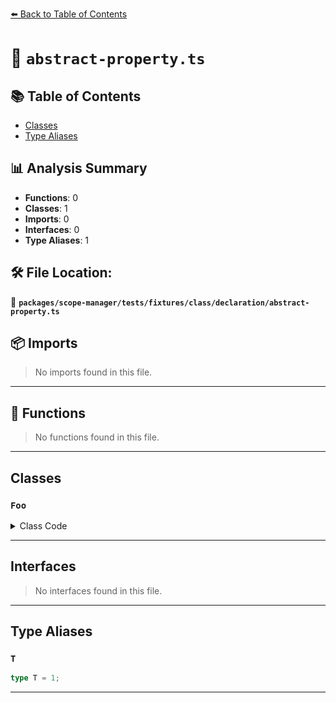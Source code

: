 [⬅️ Back to Table of Contents](../../../../../../index.md)

# 📄 `abstract-property.ts`

## 📚 Table of Contents

- [Classes](#classes)
- [Type Aliases](#type-aliases)

## 📊 Analysis Summary

- **Functions**: 0
- **Classes**: 1
- **Imports**: 0
- **Interfaces**: 0
- **Type Aliases**: 1

## 🛠️ File Location:
📂 **`packages/scope-manager/tests/fixtures/class/declaration/abstract-property.ts`**

## 📦 Imports

> No imports found in this file.


---

## 🔧 Functions

> No functions found in this file.


---

## Classes

### `Foo`

<details><summary>Class Code</summary>

```ts
abstract class Foo {
  protected abstract readonly prop: T;
}
```
</details>


---

## Interfaces

> No interfaces found in this file.


---

## Type Aliases

### `T`

```ts
type T = 1;
```


---